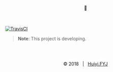 <div align=center>💬</div>
<br><br>

[![TravisCI](https://travis-ci.com/huiyifyj/comment.js.svg?branch=master)](https://travis-ci.com/huiyifyj/comment.js)

> **Note**: This project is developing.

<br><br>
<div align=center>
    &copy; 2018 &nbsp; | &nbsp; <a href="https://huiyifyj.github.io" target="_blank">Huiyi.FYJ</a>
</div>
